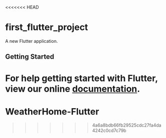 <<<<<<< HEAD
# first_flutter_project

A new Flutter application.

## Getting Started

For help getting started with Flutter, view our online
[documentation](https://flutter.io/).
=======
# WeatherHome-Flutter
>>>>>>> 4a6a8bdb66fb29525cdc27fa4da4242c0cd7c79b
